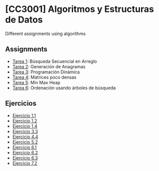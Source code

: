 # [CC3001] Algoritmos y Estructuras de Datos
Different assignments using algorithms

## Assignments

- [Tarea 1](Tareas/Tarea_1_BusquedaSecuencialEnArreglo_LeonardoRikhardsson.ipynb): Búsqueda Secuencial en Arreglo
- [Tarea 2](Tareas/Tarea_2_Leonardo_Rikhardsson.ipynb): Generación de Anagramas
- [Tarea 3](Tareas/Tarea_3_ProgramacionDinamica_LeonardoRikhardsson.ipynb): Programación Dinámica
- [Tarea 4](Tareas/Tarea_4_LeonardoRikhardsson.ipynb): Matrices poco densas
- [Tarea 5](Tareas/Tarea_5_Min_Max_Heap_LeonardoRikhardsson.ipynb): Min Max Heap
- [Tarea 6](Tareas/Tarea_6_LeonardoRikhardsson.ipynb): Ordenación usando árboles de búsqueda

## Ejercicios

- [Ejercicio 1.1](Ejercicios/Ejercicio_1_1.ipynb)
- [Ejercicio 1.2](Ejercicios/Ejercicio_1_2.ipynb)
- [Ejercicio 1.4](Ejercicios/Ejercicio_1_4.ipynb)
- [Ejercicio 3.3](Ejercicios/Ejercicio_3_3.ipynb)
- [Ejercicio 4.4](Ejercicios/Ejercicio_4_4.ipynb)
- [Ejercicio 5.2](Ejercicios/Ejercicio_5_2.ipynb)
- [Ejercicio 6.1](Ejercicios/Ejercicio_6_1.ipynb)
- [Ejercicio 6.2](Ejercicios/Ejercicio_6_2.ipynb)
- [Ejercicio 6.3](Ejercicios/Ejercicio_6_3.ipynb)
- [Ejercicio 7.2](Ejercicios/Ejercicio_7_2.ipynb)